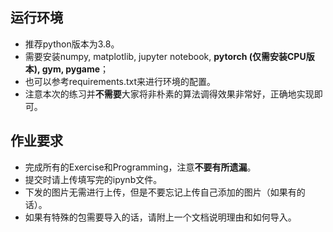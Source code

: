 ## 运行环境
- 推荐python版本为3.8。
- 需要安装numpy, matplotlib, jupyter notebook, **pytorch (仅需安装CPU版本), gym, pygame**；
- 也可以参考requirements.txt来进行环境的配置。
- 注意本次的练习并**不需要**大家将非朴素的算法调得效果非常好，正确地实现即可。

## 作业要求
- 完成所有的Exercise和Programming，注意**不要有所遗漏**。
- 提交时请上传填写完的ipynb文件。
- 下发的图片无需进行上传，但是不要忘记上传自己添加的图片（如果有的话）。
- 如果有特殊的包需要导入的话，请附上一个文档说明理由和如何导入。

